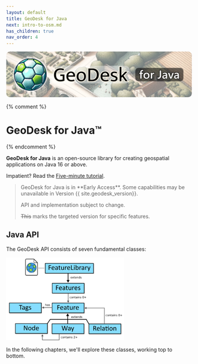 ```yaml
---
layout: default
title: GeoDesk for Java
next: intro-to-osm.md
has_children: true
nav_order: 4
---
```



<img src="/img/doc-header-java.png" style="border-radius: 10px;">

{% comment %}
# GeoDesk <span class="smaller">for Java&trade;</span>
{% endcomment %}

**GeoDesk for Java** is an open-source library for creating geospatial applications on Java 16 or above.


Impatient? Read the [Five-minute tutorial](tutorial).

<blockquote class="note" markdown="1">
GeoDesk for Java is in **Early Access**. Some capabilities may be unavailable in Version {{ site.geodesk_version}}.

API and implementation subject to change.

~~This~~ marks the targeted version for specific features.
</blockquote>

## Java API

The GeoDesk API consists of seven fundamental classes:

<img class="figure" src="/img/classes.png" width=320>

In the following chapters, we'll explore these classes, working top to bottom.



